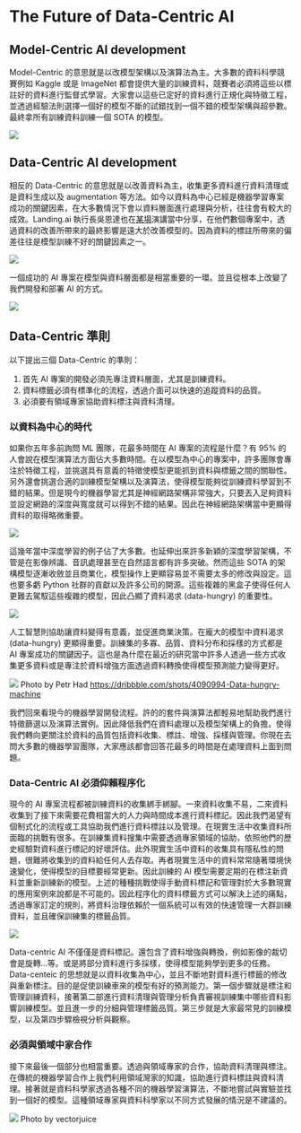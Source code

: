 # The Future of Data-Centric AI

## Model-Centric AI development
Model-Centric 的意思就是以改模型架構以及演算法為主。大多數的資料科學競賽例如 Kaggle 或是 ImageNet 都會提供大量的訓練資料，競賽者必須將這些以標註好的資料進行監督式學習。大家會以這些已定好的資料進行正規化與特徵工程，並透過經驗法則選擇一個好的模型不斷的試錯找到一個不錯的模型架構與超參數。最終拿所有訓練資料訓練一個 SOTA 的模型。

![](https://i.imgur.com/jcCvbiG.png)

## Data-Centric AI development
相反的 Data-Centric 的意思就是以改善資料為主，收集更多資料進行資料清理或是資料生成以及  augmentation 等方法。如今以資料為中心已經是機器學習專案成功的關鍵因素，在大多數情況下會以資料層面進行處理與分析，往往會有較大的成效。Landing.ai 執行長吳恩達也在[某場](https://www.youtube.com/watch?v=06-AZXmwHjo)演講當中分享，在他們數個專案中，透過資料的改善所帶來的最終影響是遠大於改善模型的。因為資料的標註所帶來的偏差往往是模型訓練不好的關鍵因素之一。

![](https://i.imgur.com/RSw5DeL.png)

一個成功的 AI 專案在模型與資料層面都是相當重要的一環。並且從根本上改變了我們開發和部署 AI 的方式。

![](https://i.imgur.com/1KaQLEj.png)

## Data-Centric 準則
以下提出三個 Data-Centric 的準則：

1. 首先 AI 專案的開發必須先專注資料層面，尤其是訓練資料。
2. 資料標籤必須有標準化的流程，透過介面可以快速的追蹤資料的品質。
3. 必須要有領域專家協助資料標注與資料清理。

### 以資料為中心的時代
如果你五年多前詢問 ML 團隊，花最多時間在 AI 專案的流程是什麼？有 95% 的人會說在模型演算法方面佔大多數時間。在以模型為中心的專案中，許多團隊會專注於特徵工程，並挑選具有意義的特徵使模型更能抓到資料與標籤之間的關聯性。另外還會挑選合適的訓練模型架構以及演算法，使得模型能夠從訓練資料學習到不錯的結果。但是現今的機器學習尤其是神經網路架構非常強大，只要丟入足夠資料並設定網路的深度與寬度就可以得到不錯的結果。因此在神經網路架構當中更顯得資料的取得略微重要。

![](https://i.imgur.com/NqZqh64.png)

這幾年當中深度學習的例子佔了大多數。也延伸出來許多新穎的深度學習架構，不管是在影像辨識、音訊處理甚至在自然語言都有許多突破。然而這些 SOTA 的架構模型逐漸收斂並且商業化，模型操作上更顯容易並不需要太多的修改與設定。這也要多虧 Python 社群的貢獻以及許多公司的開源。這些複雜的黑盒子使得任何人更難去駕馭這些複雜的模型，因此凸顯了資料渴求 (data-hungry) 的重要性。

![](https://i.imgur.com/sEX3EAI.png)

人工智慧則協助讓資料變得有意義，並促進商業決策。在龐大的模型中資料渴求 (data-hungry) 更顯得重要。訓練集的多寡、品質、資料分布和採樣的方式都是 AI 專案成功的關鍵因子。這也是為什麼在最近的研究當中許多人透過一些方式收集更多資料或是專注於資料增強方面透過資料轉換使得模型預測能力變得更好。

![](https://i.imgur.com/4LVtcMe.png)
Photo by Petr Had https://dribbble.com/shots/4090994-Data-hungry-machine

我們回來看現今的機器學習開發流程。許的的套件與演算法都輕易地幫助我們進行特徵篩選以及演算法實例。因此降低我們在資料處理以及模型架構上的負擔。使得我們轉向更關注於資料的品質包括資料收集、標註、增強、採樣與管理。你現在去問大多數的機器學習團隊，大家應該都會回答花最多的時間是在處理資料上面到問題。

### Data-Centric AI 必須仰賴程序化
現今的 AI 專案流程都被訓練資料的收集綁手綁腳。一來資料收集不易，二來資料收集到了接下來需要花費相當大的人力與時間成本進行資料標記。因此我們渴望有個制式化的流程或工具協助我們進行資料標註以及管理。在現實生活中收集資料所面臨的挑戰有很多。在訓練集資料搜集中需要透過專家領域的協助，依照他們的歷史經驗對資料進行標記的好壞評估。此外現實生活中資料的收集具有隱私性的問題，很難將收集到的資料給任何人去存取。再者現實生活中的資料常常隨著環境快速變化，使得模型的目標要經常更新。因此訓練的 AI 模型需要定期的在標注新資料並重新訓練新的模型。上述的種種挑戰使得手動資料標記和管理對於大多數現實的應用案例來說都是不可能的。因此程序化的資料標籤方式可以解決上述的痛點，透過專家訂定的規則，將資料治理依賴於一個系統可以有效的快速管理一大群訓練資料，並且確保訓練集的標籤品質。

![](https://i.imgur.com/10cHUzH.png)


Data-centric AI 不僅僅是資料標記。還包含了資料增強與轉換，例如影像的裁切會是旋轉…等。或是將部分資料進行多採樣，使得模型能夠學到更多的任務。Data-centeic 的思想就是以資料收集為中心，並且不斷地對資料進行標籤的修改與重新標注。目的是促使訓練車來的模型有好的預測能力。第一個步驟就是標注和管理訓練資料，接著第二部進行資料清理與管理分析負責審視訓練集中哪些資料影響訓練模型。並且進一步的分細與管理標籤品質。第三步就是大家最常見的訓練模型，以及第四步驟檢視分析與觀察。

### 必須與領域中家合作
接下來最後一個部分也相當重要。透過與領域專家的合作，協助資料清理與標注。在傳統的機器學習合作上我們利用領域灣家的知識，協助進行資料標註與資料清理。接著就是資料科學家透過各種不同的機器學習演算法，不斷地嘗試與實驗並找到一個好的模型。這種領域專家與資料科學家以不同方式發展的情況是不建議的。

![](https://i.imgur.com/Eplhwja.png)
Photo by vectorjuice